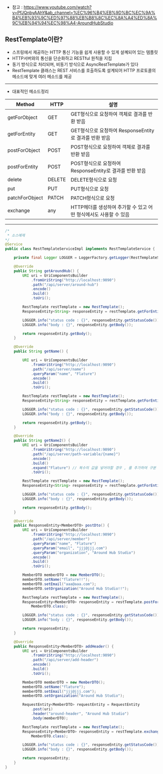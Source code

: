 * 참고 : https://www.youtube.com/watch?v=PfJQnbyAAhY&ab_channel=%EC%96%B4%EB%9D%BC%EC%9A%B4%EB%93%9C%ED%97%88%EB%B8%8C%EC%8A%A4%ED%8A%9C%EB%94%94%EC%98%A4-AroundHubStudio

## RestTemplate이란?
* 스프링에서 제공하는 HTTP 통신 기능을 쉽게 사용할 수 있게 설꼐되어 있는 템플릿
* HTTP서버와의 통신을 단순화하고 RESTful 원칙을 지킴
* 동기 방식으로 처리되며, 비동기 방식으로 AsyncRestTemplate가 있다
* RestTemplate 클래스는 REST 서비스를 호출하도록 설계되어 HTTP 프로토콜의 메소드에 맞게 여러 메소드를 제공
___
* 대표적인 메소드정리

Method|HTTP|설명
-|-|-
getForObject|GET|GET형식으로 요청하여 객체로 결과를 반환 받음
getForEntity|GET|GET형식으로 요청하여 ResponseEntity로 결과를 반환 받음
postForObject|POST|POST형식으로 요청하여 객체로 결과를 반환 받음
postForEntity|POST|POST형식으로 요청하여 ResponseEntity로 결과를 반환 받음
delete|DELETE|DELETE형식으로 요청
put|PUT|PUT형식으로 요청
patchForObject|PATCH|PATCH형식으로 요청
exchange|any|HTTP헤더를 생성하여 추가할 수 있고 어떤 형식에서도 사용할 수 있음
___

```java
/*
 * 소스예제
*/
@Service
public class RestTemplateServiceImpl implements RestTemplateService {

    private final Logger LOGGER = LoggerFactory.getLogger(RestTemplateServiceImpl.class);

    @Override
    public String getAroundHub() {
        URI uri = UriComponentsBuilder
            .fromUriString("http://localhost:9090")
            .path("/api/server/around-hub")
            .encode()
            .build()
            .toUri();

        RestTemplate restTemplate = new RestTemplate();
        ResponseEntity<String> responseEntity = restTemplate.getForEntity(uri, String.class);

        LOGGER.info("status code : {}", responseEntity.getStatusCode());
        LOGGER.info("body : {}", responseEntity.getBody());

        return responseEntity.getBody();
    }

    @Override
    public String getName() {

        URI uri = UriComponentsBuilder
            .fromUriString("http://localhost:9090")
            .path("/api/server/name")
            .queryParam("name", "Flature")
            .encode()
            .build()
            .toUri();

        RestTemplate restTemplate = new RestTemplate();
        ResponseEntity<String> responseEntity = restTemplate.getForEntity(uri, String.class);

        LOGGER.info("status code : {}", responseEntity.getStatusCode());
        LOGGER.info("body : {}", responseEntity.getBody());

        return responseEntity.getBody();
    }

    @Override
    public String getName2() {
        URI uri = UriComponentsBuilder
            .fromUriString("http://localhost:9090")
            .path("/api/server/path-variable/{name}")
            .encode()
            .build()
            .expand("Flature") // 복수의 값을 넣어야할 경우 , 를 추가하여 구분
            .toUri();

        RestTemplate restTemplate = new RestTemplate();
        ResponseEntity<String> responseEntity = restTemplate.getForEntity(uri, String.class);

        LOGGER.info("status code : {}", responseEntity.getStatusCode());
        LOGGER.info("body : {}", responseEntity.getBody());

        return responseEntity.getBody();
    }

    @Override
    public ResponseEntity<MemberDTO> postDto() {
        URI uri = UriComponentsBuilder
            .fromUriString("http://localhost:9090")
            .path("/api/server/member")
            .queryParam("name", "Flature")
            .queryParam("email", "jjj@jjj.com")
            .queryParam("organization", "Around Hub Studio")
            .encode()
            .build()
            .toUri();

        MemberDTO memberDTO = new MemberDTO();
        memberDTO.setName("flature!!");
        memberDTO.setEmail("aaa@aaa.com");
        memberDTO.setOrganization("Around Hub Studio!!");

        RestTemplate restTemplate = new RestTemplate();
        ResponseEntity<MemberDTO> responseEntity = restTemplate.postForEntity(uri, memberDTO,
            MemberDTO.class);

        LOGGER.info("status code : {}", responseEntity.getStatusCode());
        LOGGER.info("body : {}", responseEntity.getBody());

        return responseEntity;
    }

    @Override
    public ResponseEntity<MemberDTO> addHeader() {
        URI uri = UriComponentsBuilder
            .fromUriString("http://localhost:9090")
            .path("/api/server/add-header")
            .encode()
            .build()
            .toUri();

        MemberDTO memberDTO = new MemberDTO();
        memberDTO.setName("flature");
        memberDTO.setEmail("jjj@jjj.com");
        memberDTO.setOrganization("Around Hub Studio");

        RequestEntity<MemberDTO> requestEntity = RequestEntity
            .post(uri)
            .header("around-header", "Around Hub Studio")
            .body(memberDTO);

        RestTemplate restTemplate = new RestTemplate();
        ResponseEntity<MemberDTO> responseEntity = restTemplate.exchange(requestEntity,
            MemberDTO.class);

        LOGGER.info("status code : {}", responseEntity.getStatusCode());
        LOGGER.info("body : {}", responseEntity.getBody());

        return responseEntity;
    }
}
```